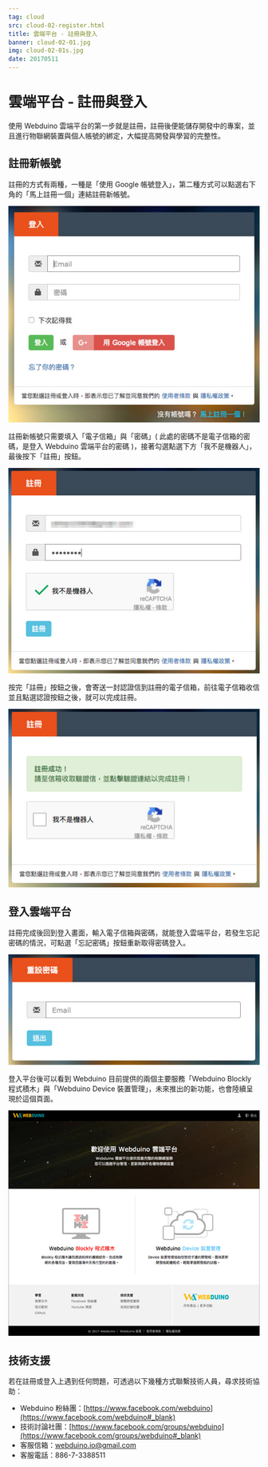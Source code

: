 ```yaml
---
tag: cloud
src: cloud-02-register.html
title: 雲端平台 - 註冊與登入
banner: cloud-02-01.jpg
img: cloud-02-01s.jpg
date: 20170511
---
```


<!-- @@master  = ../../_layout.html-->

<!-- @@block  =  meta-->

<title>雲端平台 - 註冊與登入 :::: Webduino = Web × Arduino</title>

<meta name="description" content="使用 Webduino 雲端平台的第一步就是註冊，註冊後便能儲存開發中的專案，並且進行物聯網裝置與個人帳號的綁定，大幅提高開發與學習的完整性。">

<meta itemprop="description" content="使用 Webduino 雲端平台的第一步就是註冊，註冊後便能儲存開發中的專案，並且進行物聯網裝置與個人帳號的綁定，大幅提高開發與學習的完整性。">

<meta property="og:description" content="使用 Webduino 雲端平台的第一步就是註冊，註冊後便能儲存開發中的專案，並且進行物聯網裝置與個人帳號的綁定，大幅提高開發與學習的完整性。">

<meta property="og:title" content="雲端平台 - 註冊與登入" >

<meta property="og:url" content="https://webduino.io/tutorials/cloud-02-register.html">

<meta property="og:image" content="https://webduino.io/img/tutorials/cloud-02-fb.jpg">

<meta itemprop="image" content="https://webduino.io/img/tutorials/cloud-02-01s.jpg">

<include src="../_include-tutorials.html"></include>

<!-- @@close-->

<!-- @@block  =  preAndNext-->

<include src="../_include-tutorials-content.html"></include>

<!-- @@close-->


<!-- @@block  =  tutorials-->
# 雲端平台 - 註冊與登入

使用 Webduino 雲端平台的第一步就是註冊，註冊後便能儲存開發中的專案，並且進行物聯網裝置與個人帳號的綁定，大幅提高開發與學習的完整性。

## 註冊新帳號

註冊的方式有兩種，一種是「使用 Google 帳號登入」，第二種方式可以點選右下角的「馬上註冊一個」連結註冊新帳號。

![](../img/tutorials/cloud-02-02.jpg)

註冊新帳號只需要填入「電子信箱」與「密碼」( 此處的密碼不是電子信箱的密碼，是登入 Webduino 雲端平台的密碼 )，接著勾選點選下方「我不是機器人」，最後按下「註冊」按鈕。

![](../img/tutorials/cloud-02-03.jpg)

按完「註冊」按鈕之後，會寄送一封認證信到註冊的電子信箱，前往電子信箱收信並且點選認證按鈕之後，就可以完成註冊。

![](../img/tutorials/cloud-02-04.jpg)


## 登入雲端平台

註冊完成後回到登入畫面，輸入電子信箱與密碼，就能登入雲端平台，若發生忘記密碼的情況，可點選「忘記密碼」按鈕重新取得密碼登入。

![](../img/tutorials/cloud-02-05.jpg)

登入平台後可以看到 Webduino 目前提供的兩個主要服務「Webduino Blockly 程式積木」與「Webduino Device 裝置管理」，未來推出的新功能，也會陸續呈現於這個頁面。

![](../img/tutorials/cloud-02-06.jpg)


## 技術支援

若在註冊或登入上遇到任何問題，可透過以下幾種方式聯繫技術人員，尋求技術協助：

- Webduino 粉絲團：[https://www.facebook.com/webduino](https://www.facebook.com/webduino#_blank)
- 技術討論社團：[https://www.facebook.com/groups/webduino](https://www.facebook.com/groups/webduino#_blank)
- 客服信箱：[webduino.io@gmail.com](mailto:webduino.io@gmail.com#_blank)
- 客服電話：886-7-3388511

<!-- @@close-->
